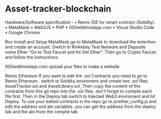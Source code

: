 # Asset-tracker-blockchain
Hardware/Software specification : • Remix IDE for smart contract (Solidity). • MetaMask • Web3JS • PHP • 000webhostapp.com • Visual Studio Code • Google Chrome

Run Install and Setup MetaMask go to MetaMask to download the extention and create an account. Switch to Rinkebey Test Network and Deposite some Ether "Go to Test Faucet and hit Get Ether". Then go to Crypto Faucet and follow the instructions.

000webhostapp.com upload your files to make a website

Remix Ethereum If you want to edit the .sol Contracts you need to go to Remix Ethereum . switch to Solidity enviroment and create two .sol files. AssetTracker.sol and AssetLibrary.sol, Then copy the content of the contracts from this git repo into the .sol files. don't forget to compile each file first. Then in the Deploy tab switch to Injected Web3 enviroment and hit Deploy. To use your edited contracts in the repo go to js/ether_config.js and edit the address and abi variables. you can get the address from the deploy tab and the abi from the complie tab.
